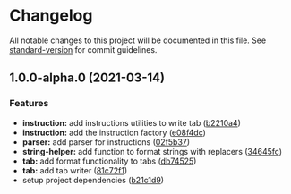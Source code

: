 # Changelog

All notable changes to this project will be documented in this file. See [standard-version](https://github.com/conventional-changelog/standard-version) for commit guidelines.

## 1.0.0-alpha.0 (2021-03-14)


### Features

* **instruction:** add instructions utilities to write tab ([b2210a4](https://github.com/raphael-jorge/tablab/commit/b2210a4448406fa905940d1bba1932f4eec36b51))
* **instruction:** add the instruction factory ([e08f4dc](https://github.com/raphael-jorge/tablab/commit/e08f4dc7bf0afaec410c3c843e08206fbee2365b))
* **parser:** add parser for instructions ([02f5b37](https://github.com/raphael-jorge/tablab/commit/02f5b3713e484217dd45ae7e51a84377de27eac3))
* **string-helper:** add function to format strings with replacers ([34645fc](https://github.com/raphael-jorge/tablab/commit/34645fca60eea7655a1905866d11585763f09e18))
* **tab:** add format functionality to tabs ([db74525](https://github.com/raphael-jorge/tablab/commit/db74525af212db62462680eaaca94212a8e6f634))
* **tab:** add tab writer ([81c72f1](https://github.com/raphael-jorge/tablab/commit/81c72f10b3cc4f6915c17067bd950a6ad3aa09bb))
* setup project dependencies ([b21c1d9](https://github.com/raphael-jorge/tablab/commit/b21c1d91c4c863894893c1dd541d2c22ff6e7456))
